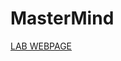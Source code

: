 # MasterMind

[LAB WEBPAGE](https://intranet.ee.ic.ac.uk/m.cattafi/scripts/dw/doku.php?id=introcomp:a3spring2018)
